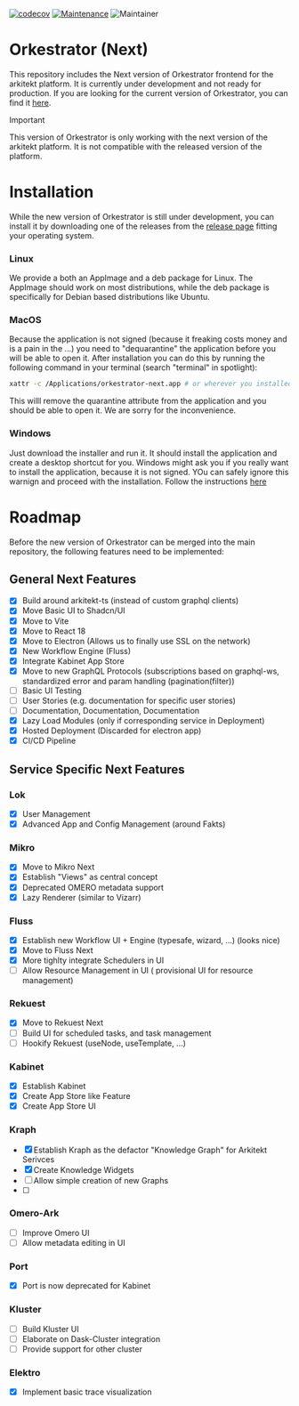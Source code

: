 [![codecov](https://codecov.io/gh/arkitektio/orkestrator-next/branch/main/graph/badge.svg?token=UGXEA2THBV)](https://codecov.io/gh/arkitektio/orkestrator-next)
[![Maintenance](https://img.shields.io/badge/Maintained%3F-yes-green.svg)](https://github.com/arkitektio/orkestrator-next/)
![Maintainer](https://img.shields.io/badge/maintainer-jhnnsrs-blue)

# Orkestrator (Next)

This repository includes the Next version of Orkestrator frontend
for the arkitekt platform. It is currently under development and not ready for production.
If you are looking for the current version of Orkestrator, you can find it [here](https://github.com/arkitektio/orkestrator).

> [!IMPORTANT]
> This version of Orkestrator is only working with the next version of the arkitekt platform. It is not compatible with the released version of the platform.

# Installation

While the new version of Orkestrator is still under development, you can install it by downloading one of the releases
from the [release page](https://github.com/arkitektio/orkestrator-next/releases) fitting your operating system.

### Linux

We provide a both an AppImage and a deb package for Linux. The AppImage should work on most distributions, while the deb package is specifically for Debian based distributions like Ubuntu.

### MacOS

Because the application is not signed (because it freaking costs money and is a pain in the ...) you need to "dequarantine" the application
before you will be able to open it. After installation you can do this by running the following command in your terminal (search "terminal" in spotlight):

```bash
xattr -c /Applications/orkestrator-next.app # or wherever you installed it
```

This willl remove the quarantine attribute from the application and you should be able to open it.
We are sorry for the inconvenience.

### Windows

Just download the installer and run it. It should install the application and create a desktop shortcut for you.
Windows might ask you if you really want to install the application, because it is not signed. YOu can safely
ignore this warnign and proceed with the installation. Follow the instructions [here](https://www.minitool.com/backup-tips/windows-protected-your-pc.html)

# Roadmap

Before the new version of Orkestrator can be merged into the main repository, the following features need to be implemented:

## General Next Features

- [x] Build around arkitekt-ts (instead of custom graphql clients)
- [x] Move Basic UI to Shadcn/UI
- [x] Move to Vite
- [x] Move to React 18
- [x] Move to Electron (Allows us to finally use SSL on the network)
- [x] New Workflow Engine (Fluss)
- [x] Integrate Kabinet App Store
- [x] Move to new GraphQL Protocols (subscriptions based on graphql-ws, standardized error and param handling (pagination(filter))
- [ ] Basic UI Testing
- [ ] User Stories (e.g. documentation for specific user stories)
- [ ] Documentation, Documentation, Documentation
- [x] Lazy Load Modules (only if corresponding service in Deployment)
- [x] Hosted Deployment (Discarded for electron app)
- [x] CI/CD Pipeline

## Service Specific Next Features

### Lok

- [x] User Management
- [x] Advanced App and Config Management (around Fakts)

### Mikro

- [x] Move to Mikro Next
- [x] Establish "Views" as central concept
- [x] Deprecated OMERO metadata support
- [X] Lazy Renderer (similar to Vizarr)

### Fluss

- [x] Establish new Workflow UI + Engine (typesafe, wizard, ...) (looks nice)
- [x] Move to Fluss Next
- [x] More tighlty integrate Schedulers in UI
- [ ] Allow Resource Management in UI ( provisional UI for resource management)

### Rekuest

- [x] Move to Rekuest Next
- [ ] Build UI for scheduled tasks, and task management
- [ ] Hookify Rekuest (useNode, useTemplate, ...)

### Kabinet

- [x] Establish Kabinet
- [x] Create App Store like Feature
- [x] Create App Store UI

### Kraph

- [x] Establish Kraph as the defactor "Knowledge Graph" for Arkitekt Serivces
- [x] Create Knowledge Widgets
- [ ] Allow simple creation of new Graphs
- [ ] 


### Omero-Ark

- [ ] Improve Omero UI
- [ ] Allow metadata editing in UI

### Port

- [x] Port is now deprecated for Kabinet

### Kluster

- [ ] Build Kluster UI
- [ ] Elaborate on Dask-Cluster integration
- [ ] Provide support for other cluster

### Elektro

- [x] Implement basic trace visualization
